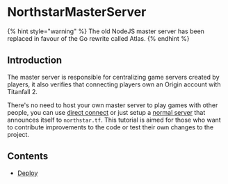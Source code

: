 # NorthstarMasterServer

{% hint style="warning" %}
The old NodeJS master server has been replaced in favour of the Go rewrite called Atlas.
{% endhint %}

## Introduction

The master server is responsible for centralizing game servers created by players, it also verifies that connecting players own an Origin account with Titanfall 2.

There's no need to host your own master server to play games with other people, you can use [direct connect](../../using-northstar/direct-connect.md) or just setup a [normal server](../../hosting-a-server-with-northstar/basic-listen-server.md) that announces itself to `northstar.tf`. This tutorial is aimed for those who want to contribute improvements to the code or test their own changes to the project.

## Contents

* [Deploy](deploy.md)

